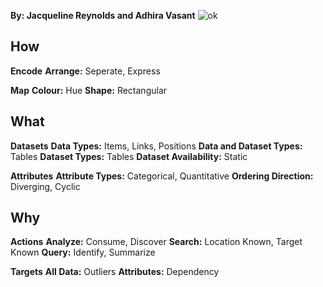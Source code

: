 **By: Jacqueline Reynolds and Adhira Vasant**
![ok](https://user-images.githubusercontent.com/22562815/34856836-4de472f6-f6fc-11e7-8c74-f6cd82877cda.PNG)

## How
**Encode**
**Arrange:** Seperate, Express

**Map**
**Colour:** Hue
**Shape:** Rectangular

## What
**Datasets**
**Data Types:** Items, Links, Positions
**Data and Dataset Types:** Tables
**Dataset Types:** Tables
**Dataset Availability:** Static

**Attributes**
**Attribute Types:** Categorical, Quantitative 
**Ordering Direction:** Diverging, Cyclic

## Why
**Actions**
**Analyze:** Consume, Discover
**Search:** Location Known, Target Known
**Query:** Identify, Summarize 

**Targets**
**All Data:** Outliers
**Attributes:** Dependency

